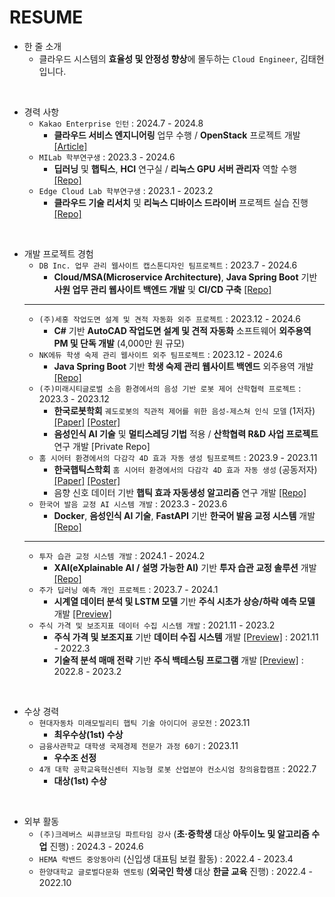 # RESUME

- 한 줄 소개
  - 클라우드 시스템의 **효율성 및 안정성 향상**에 몰두하는 `Cloud Engineer`, 김태현입니다.

<br/>

- 경력 사항
  - `Kakao Enterprise 인턴` : 2024.7 - 2024.8
    - **클라우드 서비스 엔지니어링** 업무 수행 / **OpenStack** 프로젝트 개발 [[Article]](https://biz.chosun.com/it-science/ict/2024/09/04/RLLXETAVNVBVRKU6FS7E2PD5MM/?utm_source=naver&utm_medium=original&utm_campaign=biz)
  - `MILab 학부연구생` : 2023.3 - 2024.6
    - **딥러닝** 및 **햅틱스**, **HCI** 연구실 / **리눅스 GPU 서버 관리자** 역할 수행 [[Repo]](https://github.com/DevTae/MILabLinuxScripts)
  - `Edge Cloud Lab 학부연구생` : 2023.1 - 2023.2
    - **클라우드 기술 리서치** 및 **리눅스 디바이스 드라이버** 프로젝트 실습 진행 [[Repo]](https://github.com/DevTae/Linux-Device-Driver)

<br/>

- 개발 프로젝트 경험
  - `DB Inc. 업무 관리 웹사이트 캡스톤디자인 팀프로젝트` : 2023.7 - 2024.6
    - **Cloud/MSA(Microservice Architecture)**, **Java Spring Boot** 기반 **사원 업무 관리 웹사이트 백엔드 개발** 및 **CI/CD 구축** [[Repo]](https://github.com/DB-Inc-Capstone)
  -----
  - `(주)세홍 작업도면 설계 및 견적 자동화 외주 프로젝트` : 2023.12 - 2024.6
    - **C#** 기반 **AutoCAD 작업도면 설계 및 견적 자동화** 소프트웨어 **외주용역 PM 및 단독 개발** (4,000만 원 규모)
  - `NK에듀 학생 숙제 관리 웹사이트 외주 팀프로젝트` : 2023.12 - 2024.6
    - **Java Spring Boot** 기반 **학생 숙제 관리 웹사이트 백엔드** 외주용역 개발 [[Repo]](https://github.com/NKdevelop1/NK_develop_back)
  - `(주)미래시티글로벌 소음 환경에서의 음성 기반 로봇 제어 산학협력 프로젝트` : 2023.3 - 2023.12
    - **한국로봇학회** `궤도로봇의 직관적 제어를 위한 음성-제스쳐 인식 모델` (1저자) [[Paper]](https://github.com/DevTae/MILabPaper/blob/main/%5B%EB%85%BC%EB%AC%B8%EC%B4%88%EB%A1%9D%5D%20%EA%B6%A4%EB%8F%84%EB%A1%9C%EB%B4%87%EC%9D%98%20%EC%A7%81%EA%B4%80%EC%A0%81%20%EC%A0%9C%EC%96%B4%EB%A5%BC%20%EC%9C%84%ED%95%9C%20%EC%9D%8C%EC%84%B1-%EC%A0%9C%EC%8A%A4%EC%B3%90%20%EC%9D%B8%EC%8B%9D%20%EB%AA%A8%EB%8D%B8.pdf) [[Poster]](https://github.com/DevTae/MILabPaper/blob/main/%5B%ED%8F%AC%EC%8A%A4%ED%84%B0%5D%20%EA%B6%A4%EB%8F%84%EB%A1%9C%EB%B4%87%EC%9D%98%20%EC%A7%81%EA%B4%80%EC%A0%81%20%EC%A0%9C%EC%96%B4%EB%A5%BC%20%EC%9C%84%ED%95%9C%20%EC%9D%8C%EC%84%B1-%EC%A0%9C%EC%8A%A4%EC%B3%90%20%EC%9D%B8%EC%8B%9D%20%EB%AA%A8%EB%8D%B8.pdf)
    - **음성인식 AI 기술** 및 **멀티스레딩 기법** 적용 / **산학협력 R&D 사업 프로젝트** 연구 개발 [Private Repo]
  - `홈 시어터 환경에서의 다감각 4D 효과 자동 생성 팀프로젝트` : 2023.9 - 2023.11
    - **한국햅틱스학회** `홈 시어터 환경에서의 다감각 4D 효과 자동 생성` (공동저자) [[Paper]](https://github.com/DevTae/MILabPaper/blob/main/%5B%EB%85%BC%EB%AC%B8%EC%B4%88%EB%A1%9D%5D%20%ED%99%88%20%EC%8B%9C%EC%96%B4%ED%84%B0%20%ED%99%98%EA%B2%BD%EC%97%90%EC%84%9C%EC%9D%98%20%EB%8B%A4%EA%B0%90%EA%B0%81%204D%20%ED%9A%A8%EA%B3%BC%20%EC%9E%90%EB%8F%99%20%EC%83%9D%EC%84%B1.pdf) [[Poster]](https://github.com/DevTae/MILabPaper/blob/main/%5B%ED%8F%AC%EC%8A%A4%ED%84%B0%5D%20%ED%99%88%20%EC%8B%9C%EC%96%B4%ED%84%B0%20%ED%99%98%EA%B2%BD%EC%97%90%EC%84%9C%EC%9D%98%20%EB%8B%A4%EA%B0%90%EA%B0%81%204D%20%ED%9A%A8%EA%B3%BC%20%EC%9E%90%EB%8F%99%20%EC%83%9D%EC%84%B1.pdf)
    - 음향 신호 데이터 기반 **햅틱 효과 자동생성 알고리즘** 연구 개발 [[Repo]](https://github.com/DevTae/PsychoAcousticsAnalysis)
  - `한국어 발음 교정 AI 시스템 개발` : 2023.3 - 2023.6
    - **Docker**, **음성인식 AI 기술**, **FastAPI** 기반 **한국어 발음 교정 시스템** 개발 [[Repo]](https://github.com/DevTae/SpeechFeedback)
  -----
  - `투자 습관 교정 시스템 개발` : 2024.1 - 2024.2
    - **XAI(eXplainable AI / 설명 가능한 AI)** 기반 **투자 습관 교정 솔루션** 개발 [[Repo]](https://github.com/DevTae/InvestorRoadmap)
  - `주가 딥러닝 예측 개인 프로젝트` : 2023.7 - 2024.1
    - **시계열 데이터 분석 및 LSTM 모델** 기반 **주식 시초가 상승/하락 예측 모델** 개발 [[Preview]](https://github.com/DevTae/StockPricePredictionPreview)
  - `주식 가격 및 보조지표 데이터 수집 시스템 개발` : 2021.11 - 2023.2
    - **주식 가격 및 보조지표** 기반 **데이터 수집 시스템** 개발 [[Preview]](https://github.com/DevTae/StockToolsPreview?tab=readme-ov-file#stockdatabase-project) : 2021.11 - 2022.3
    - **기술적 분석 매매 전략** 기반 **주식 백테스팅 프로그램** 개발 [[Preview]](https://github.com/DevTae/StockToolsPreview?tab=readme-ov-file#stockbacktester-project) : 2022.8 - 2023.2

<br/>

- 수상 경력
  - `현대자동차 미래모빌리티 햅틱 기술 아이디어 공모전` : 2023.11
    - **최우수상(1st) 수상**
  - `금융사관학교 대학생 국제경제 전문가 과정 60기` : 2023.11
    - **우수조 선정**
  - `4개 대학 공학교육혁신센터 지능형 로봇 산업분야 컨소시엄 창의융합캠프` : 2022.7
    - **대상(1st) 수상**

<br/>

- 외부 활동
  - `(주)크레버스 씨큐브코딩 파트타임 강사` (**초·중학생** 대상 **아두이노 및 알고리즘 수업** 진행) : 2024.3 - 2024.6
  - `HEMA 락밴드 중앙동아리` (신입생 대표팀 보컬 활동) : 2022.4 - 2023.4
  - `한양대학교 글로벌다문화 멘토링` (**외국인 학생** 대상 **한글 교육** 진행) : 2022.4 - 2022.10
  
<br/>
